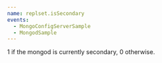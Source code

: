 ```yaml
---
name: replset.isSecondary
events:
  - MongoConfigServerSample
  - MongodSample
---
```


1 if the mongod is currently secondary, 0 otherwise.